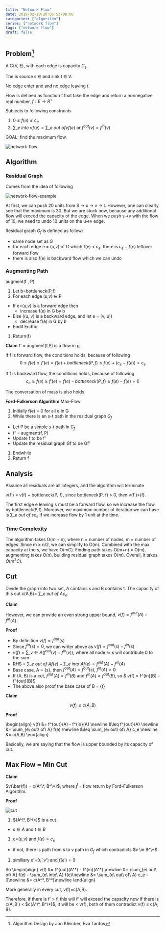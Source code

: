 ```yaml
---
title: "Network Flow"
date: 2019-02-18T20:06:53-08:00
categories: ["algorithm"]
series: ["network flow"]
tags: ["network flow"]
draft: false
---
```


## Problem[^algo]

A G(V, E), with each edge is capacity $C_e$.

The is source s $\in$ and sink t $\in$ V.

No edge enter and and no edge leaving t.

Flow is defined as function f that take the edge and return a nonnegative real number, $f: E \rightarrow R^+$

Subjects to following constraints

1. $0 \leq f(e) \leq c_e$
1. $\sum\_{e\ into\ v} f(e) = \sum\_{e\ out\ of v} f(e)$ or $f^{out}(v) = f^{in}(v)$

GOAL: find the maximum flow.

![network-flow](/img/cse202/network-flow.png)

## Algorithm

### Residual Graph

Comes from the idea of following

![network-flow-example](/img/cse202/network-flow-example.png)

At first, we can push 20 units from S -> u -> v -> t. However, one can clearly see that the maximum is 30. But we are stuck now, because any additional flow will exceed the capacity of the edge. When we push s->v with the flow of 10, we need to undo 10 units on the u->v edge.


Residual graph $G_f$ is defined as follow:

- same node set as G
- for each edge e = (u,v) of G which f(e) < $c_e$, there is $c_e - f(e)$ leftover forward flow
- there is also f(e) is backward flow which we can undo

### Augmenting Path

augment(f , P)

1. Let b=bottleneck(P,f)
1. For each edge (u,v) $\in$ P
  - If e=(u,v) is a forward edge then
     - increase f(e) in G by b
  - Else ((u, v) is a backward edge, and let e = (v, u))
     - decrease f(e) in G by b
  - Endif Endfor
1. Return(f)

**Claim** f' = augment(f,P) is a flow in g

If f is forward flow, the conditions holds, because of following
$$0 \leq f(e) \leq f′(e) = f(e) + bottleneck(P, f) \leq f(e) + (c_e − f(e)) = c_e$$

If f is backward flow, the conditions holds, because of following
$$c_e \geq f(e) \geq  f′(e) = f(e) − bottleneck(P, f) \geq f(e) − f(e) = 0$$

The conversation of mass is also holds.

**Ford-Fulkerson Algorithm**
Max-Flow

1. Initially f(e) = 0 for all e in G
1. While there is an s-t path in the residual graph $G_f$
  - Let P be a simple s-t path in $G_f$
  - f' = augment(f, P)
  - Update f to be f'
  - Update the residual graph Gf to be Gf′
1. Endwhile
1. Return f

## Analysis

Assume all residuals are all integers, and the algorithm will terminate 

v(f') = v(f) + bottleneck(P, f), since bottleneck(P, f) > 0, then v(f')>(f).

The first edge e leaving s must be a forward flow, so we increase the flow by bottleneck(P,f). Moreover, we maximum number of iteration we can have is $\sum\_{e\ out\ of\ s} c_e$ if we increase flow by 1 unit at the time.

### Time Complexity
The algorithm takes O(m + n), where n = number of nodes, m = number of edges. Since m $\geq$ n/2, we can simplify to O(m). Combined with the max capacity at the s, we have O(mC). Finding path takes O(m+n) = O(m), augmenting takes O(n), building residual graph takes O(m). Overall, it takes $O(m^2C)$.

## Cut

Divide the graph into two set, A contains s and B contains t. The capacity of this cut c(A,B)= $\sum\_{e\ out\ of\ A}c_e$.

**Claim**

However, we can provide an even strong upper bound, $v(f) = f^{out}(A) − f^{in}(A)$. 

**Proof**

- By definition $v(f) = f^{out}(s)$
- Since $f^{in}(s) = 0$, we can writer above as $v(f) = f^{out}(s) - f^{in}(s)$
- $v(f) = \sum\_{v \in A}(f^{out}(v) − f^{in}(v))$, where all node != s will contribute 0 to the sum
- RHS = $\sum\_{e\ out\ of\ A} f(e) - \sum\_{e\ into\ A} f(e) = f^{out}(A) - f^{in}(A)$
- Base case, A = {s}, then $f^{out}(A) = f^{out}(s)$, $f^{in}(A) = 0$
- If (A, B) is a cut, $f^{out}(A) = f^{in}(B)$ and $f^{in}(A) = f^{out}(B)$, so $ v(f) = f^{in}(B) - f^{out}(B)$
- The above also proof the base case of B = {t}

**Claim**

$$v(f ) \leq c(A, B)$$

**Proof**

\begin{align}
v(f) &= f^{out}(A) - f^{in}(A) \newline
&\leq f^{out}(A) \newline
&= \sum_{e\ out\ of\ A} f(e) \newline
&\leq \sum\_{e\ out\ of\ A} c_e  \newline
&= c(A,B)
\end{align}

Basically, we are saying that the flow is upper bounded by its capacity of cut.

## Max Flow = Min Cut

**Claim**

$v(\bar{f}) = c(A^\*, B^\*)$, where $\bar{f}$ = flow return by Ford-Fulkerson Algorithm.

**Proof**

![cut](/img/cse202/flow-cut.png)

1. $(A^\*, B^\*)$ is a cut
  - $s \in A$ and $t \in B$
1. e=(u,v) and $f(e) = c_e$
  - if not, there is path from s to v path in $G_f$ which contradicts $v \in B^\*$
1. similiary e'=(u',v') and $f(e') = 0$

So
\begin{align}
v(f) &= f^{out}(A^\*) - f^{in}(A^\*) \newline
&= \sum\_{e\ out\ of\ A} f(e) - \sum\_{e\ into\ A} f(e)\newline
&= \sum_{e\ out\ of\ A} c_e - 0\newline
&= c(A^\*, B^\*)\newline
\end{align}

More generally in every cut, v(f)=c(A,B).

Therefore, if there is f' > f, this will f' will exceed the capacity now if there is c(A',B') < $c(A^\*, B^\*)$, it will be < v(f), both of them contradict v(f) ≤ c(A, B).
 
[^algo]: Algorithm Design by Jon Kleinber, Eva Tardos 